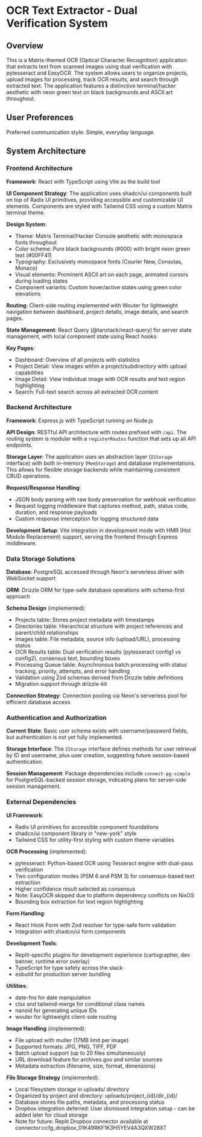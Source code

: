 # OCR Text Extractor - Dual Verification System

## Overview

This is a Matrix-themed OCR (Optical Character Recognition) application that extracts text from scanned images using dual verification with pytesseract and EasyOCR. The system allows users to organize projects, upload images for processing, track OCR results, and search through extracted text. The application features a distinctive terminal/hacker aesthetic with neon green text on black backgrounds and ASCII art throughout.

## User Preferences

Preferred communication style: Simple, everyday language.

## System Architecture

### Frontend Architecture

**Framework**: React with TypeScript using Vite as the build tool

**UI Component Strategy**: The application uses shadcn/ui components built on top of Radix UI primitives, providing accessible and customizable UI elements. Components are styled with Tailwind CSS using a custom Matrix terminal theme.

**Design System**: 
- Theme: Matrix Terminal/Hacker Console aesthetic with monospace fonts throughout
- Color scheme: Pure black backgrounds (#000) with bright neon green text (#00FF41)
- Typography: Exclusively monospace fonts (Courier New, Consolas, Monaco)
- Visual elements: Prominent ASCII art on each page, animated cursors during loading states
- Component variants: Custom hover/active states using green color elevations

**Routing**: Client-side routing implemented with Wouter for lightweight navigation between dashboard, project details, image details, and search pages.

**State Management**: React Query (@tanstack/react-query) for server state management, with local component state using React hooks.

**Key Pages**:
- Dashboard: Overview of all projects with statistics
- Project Detail: View images within a project/subdirectory with upload capabilities
- Image Detail: View individual image with OCR results and text region highlighting
- Search: Full-text search across all extracted OCR content

### Backend Architecture

**Framework**: Express.js with TypeScript running on Node.js

**API Design**: RESTful API architecture with routes prefixed with `/api`. The routing system is modular with a `registerRoutes` function that sets up all API endpoints.

**Storage Layer**: The application uses an abstraction layer (`IStorage` interface) with both in-memory (`MemStorage`) and database implementations. This allows for flexible storage backends while maintaining consistent CRUD operations.

**Request/Response Handling**:
- JSON body parsing with raw body preservation for webhook verification
- Request logging middleware that captures method, path, status code, duration, and response payloads
- Custom response interception for logging structured data

**Development Setup**: Vite integration in development mode with HMR (Hot Module Replacement) support, serving the frontend through Express middleware.

### Data Storage Solutions

**Database**: PostgreSQL accessed through Neon's serverless driver with WebSocket support

**ORM**: Drizzle ORM for type-safe database operations with schema-first approach

**Schema Design** (implemented):
- Projects table: Stores project metadata with timestamps
- Directories table: Hierarchical structure with project references and parent/child relationships
- Images table: File metadata, source info (upload/URL), processing status
- OCR Results table: Dual verification results (pytesseract config1 vs config2), consensus text, bounding boxes
- Processing Queue table: Asynchronous batch processing with status tracking, priority, attempts, and error handling
- Validation using Zod schemas derived from Drizzle table definitions
- Migration support through drizzle-kit

**Connection Strategy**: Connection pooling via Neon's serverless pool for efficient database access

### Authentication and Authorization

**Current State**: Basic user schema exists with username/password fields, but authentication is not yet fully implemented.

**Storage Interface**: The `IStorage` interface defines methods for user retrieval by ID and username, plus user creation, suggesting future session-based authentication.

**Session Management**: Package dependencies include `connect-pg-simple` for PostgreSQL-backed session storage, indicating plans for server-side session management.

### External Dependencies

**UI Framework**: 
- Radix UI primitives for accessible component foundations
- shadcn/ui component library in "new-york" style
- Tailwind CSS for utility-first styling with custom theme variables

**OCR Processing** (implemented):
- pytesseract: Python-based OCR using Tesseract engine with dual-pass verification
- Two configuration modes (PSM 6 and PSM 3) for consensus-based text extraction
- Higher confidence result selected as consensus
- Note: EasyOCR skipped due to platform dependency conflicts on NixOS
- Bounding box extraction for text region highlighting

**Form Handling**:
- React Hook Form with Zod resolver for type-safe form validation
- Integration with shadcn/ui form components

**Development Tools**:
- Replit-specific plugins for development experience (cartographer, dev banner, runtime error overlay)
- TypeScript for type safety across the stack
- esbuild for production server bundling

**Utilities**:
- date-fns for date manipulation
- clsx and tailwind-merge for conditional class names
- nanoid for generating unique IDs
- wouter for lightweight client-side routing

**Image Handling** (implemented): 
- File upload with multer (17MB limit per image)
- Supported formats: JPG, PNG, TIFF, PDF
- Batch upload support (up to 20 files simultaneously)
- URL download feature for archives.gov and similar sources
- Metadata extraction (filename, size, format, dimensions)

**File Storage Strategy** (implemented): 
- Local filesystem storage in uploads/ directory
- Organized by project and directory: uploads/project_{id}/dir_{id}/
- Database stores file paths, metadata, and processing status
- Dropbox integration deferred: User dismissed integration setup - can be added later for cloud storage
- Note for future: Replit Dropbox connector available at connector:ccfg_dropbox_01K49RKF1K3H5YEV4A3QXW28XT